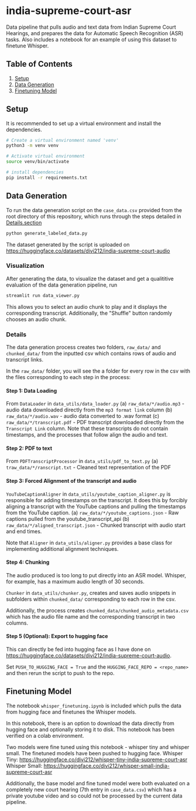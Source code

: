 # india-supreme-court-asr
Data pipeline that pulls audio and text data from Indian Supreme Court Hearings, and prepares the 
data for Automatic Speech Recognition (ASR) tasks. Also includes a notebook for an example of using
this dataset to finetune Whisper.

## Table of Contents
1. [Setup](#setup)
2. [Data Generation](#data-generation)
3. [Finetuning Model](#finetuning-model)

## Setup

It is recommended to set up a virtual environment and install the dependencies. 

```bash
# Create a virtual environment named 'venv'
python3 -m venv venv
```
```bash
# Activate virtual environment
source venv/bin/activate
```
```bash
# install dependencies
pip install -r requirements.txt
```

## Data Generation

To run the data generation script on the `case_data.csv` provided from the root directory of this
repository, which runs through the steps detailed in [Details.section](#data-generation/details)

```bash
python generate_labeled_data.py
```

The dataset generated by the script is uploaded on https://huggingface.co/datasets/divi212/india-supreme-court-audio

### Visualization

After generating the data, to visualize the dataset and get a qualititive evaluation of the data 
generation pipeline, run 

```bash
streamlit run data_viewer.py
``` 

This allows you to select an audio chunk to play and it displays the corresponding transcript. 
Additionally, the "Shuffle" button randomly chooses an audio chunk.

### Details

The data generation process creates two folders, `raw_data/` and `chunked_data/` from the 
inputted csv which contains rows of audio and transcript links.

In the `raw_data/` folder, you will see the a folder for every row in the csv with the files 
corresponding to each step in the process: 

#### Step 1: Data Loading

From `DataLoader` in `data_utils/data_loader.py`
(a) `raw_data/*/audio.mp3` - audio data downloaded directly from the `mp3 format link` column
(b) `raw_data/*/audio.wav` - audio data converted to .wav format
(c) `raw_data/*/transcript.pdf` - PDF transcript downloaded directly from the `Transcript Link` column. 
Note that these transcripts do not contain timestamps, and the processes that follow align the audio
and text.

#### Step 2: PDF to text 
From `PDFTranscriptProcessor` in `data_utils/pdf_to_text.py`
(a) `traw_data/*/ranscript.txt` - Cleaned text representation of the PDF

#### Step 3: Forced Alignment of the transcript and audio
`YouTubeCaptionAligner` in `data_utils/youtube_caption_aligner.py` is responsible for adding
timestamps on the transcript. It does this by forcibly aligning a transcript with the YouTube
captions and pulling the timestamps from the YouTube caption. 
(a) `raw_data/*/youtube_captions.json` - Raw captions pulled from the youtube_transcript_api
(b) `raw_data/*/aligned_transcript.json` - Chunked transcript with audio start and end times.

Note that `Aligner` in `data_utils/aligner.py` provides a base class for implementing additional 
alignment techniques.

#### Step 4: Chunking

The audio produced is too long to put directly into an ASR model. Whisper, for example, has a 
maximum audio length of 30 seconds. 

`Chunker` in `data_utils/chunker.py`, creates and saves audio snippets in subfolders within
`chunked_data/` corresponding to each row in the csv.

Additionally, the process creates `chunked_data/chunked_audio_metadata.csv` which has the audio file
name and the corresponding transcript in two columns. 

#### Step 5 (Optional): Export to hugging face

This can directly be fed into hugging face as I have done on
https://huggingface.co/datasets/divi212/india-supreme-court-audio.

Set `PUSH_TO_HUGGING_FACE = True` and the `HUGGING_FACE_REPO = <repo_name>` and then rerun the 
script to push to the repo.

## Finetuning Model

The notebook `whisper_finetuning.ipynb` is included which pulls the data from hugging face and 
finetunes the Whisper models.

In this notebook, there is an option to download the data directly from hugging face and optionally
storing it to disk. 
This notebook has been verified on a colab environment.

Two models were fine tuned using this notebook - whisper tiny and whisper small. The finetuned
models have been pushed to hugging face.
Whisper Tiny: https://huggingface.co/divi212/whisper-tiny-india-supreme-court-asr
Whisper Small: https://huggingface.co/divi212/whisper-small-india-supreme-court-asr

Additionally, the base model and fine tuned model were both evaluated on a completely new court
hearing (7th entry in `case_data.csv`) which has a private youtube video and so could not be
processed by the current data pipeline.